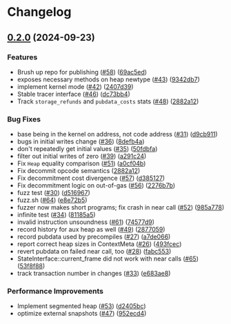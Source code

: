 # Changelog

## [0.2.0](https://github.com/matter-labs/vm2/compare/v0.1.0...v0.2.0) (2024-09-23)


### Features

* Brush up repo for publishing ([#58](https://github.com/matter-labs/vm2/issues/58)) ([69ac5ed](https://github.com/matter-labs/vm2/commit/69ac5edd1b0ca7e0e38b6c2720dabb795526dbad))
* exposes necessary methods on heap newtype ([#43](https://github.com/matter-labs/vm2/issues/43)) ([9342db7](https://github.com/matter-labs/vm2/commit/9342db726462b76aa7e4ed246684b1316ea79c21))
* implement kernel mode ([#42](https://github.com/matter-labs/vm2/issues/42)) ([2407d39](https://github.com/matter-labs/vm2/commit/2407d39608e07e33b570f62d953bca04afb09e82))
* Stable tracer interface ([#46](https://github.com/matter-labs/vm2/issues/46)) ([dc73bb4](https://github.com/matter-labs/vm2/commit/dc73bb41f5ad103613c2c55a0e37d91ec2a9c338))
* Track `storage_refunds` and `pubdata_costs` stats ([#48](https://github.com/matter-labs/vm2/issues/48)) ([2882a12](https://github.com/matter-labs/vm2/commit/2882a1232a695ffc1ec4b796195f7aababeb6ab2))


### Bug Fixes

* base being in the kernel on address, not code address ([#31](https://github.com/matter-labs/vm2/issues/31)) ([d9cb911](https://github.com/matter-labs/vm2/commit/d9cb9114f26c10edf3b358a3a2c140214e1db5d8))
* bugs in initial writes change ([#36](https://github.com/matter-labs/vm2/issues/36)) ([8defb4a](https://github.com/matter-labs/vm2/commit/8defb4ad9643b87151e00030166f90763bcf356d))
* don't repeatedly get initial values ([#35](https://github.com/matter-labs/vm2/issues/35)) ([50fdbfa](https://github.com/matter-labs/vm2/commit/50fdbfad7723e0a7b91639cb64a40ae46a6d40f6))
* filter out initial writes of zero ([#39](https://github.com/matter-labs/vm2/issues/39)) ([a291c24](https://github.com/matter-labs/vm2/commit/a291c246bbd8fc2620b6ac61c0d9535b00c6bde5))
* Fix `Heap` equality comparison ([#51](https://github.com/matter-labs/vm2/issues/51)) ([a0cf04b](https://github.com/matter-labs/vm2/commit/a0cf04b03ac1c486a48e5f2e32422a00c27a1b9d))
* Fix decommit opcode semantics ([2882a12](https://github.com/matter-labs/vm2/commit/2882a1232a695ffc1ec4b796195f7aababeb6ab2))
* Fix decommitment cost divergence ([#57](https://github.com/matter-labs/vm2/issues/57)) ([d385127](https://github.com/matter-labs/vm2/commit/d385127d8715050cdc5c1265df3f80e98c7a73f4))
* Fix decommitment logic on out-of-gas ([#56](https://github.com/matter-labs/vm2/issues/56)) ([2276b7b](https://github.com/matter-labs/vm2/commit/2276b7b5af520fca0477bdafe43781b51896d235))
* fuzz test ([#30](https://github.com/matter-labs/vm2/issues/30)) ([d516967](https://github.com/matter-labs/vm2/commit/d5169679cf880eb5cebdf653319557ce19c97446))
* fuzz.sh ([#64](https://github.com/matter-labs/vm2/issues/64)) ([e8e72b5](https://github.com/matter-labs/vm2/commit/e8e72b5db786bf3bb55688ed5ef7ea4bf27a19f6))
* fuzzer now makes short programs; fix crash in near call ([#52](https://github.com/matter-labs/vm2/issues/52)) ([985a778](https://github.com/matter-labs/vm2/commit/985a778e029a8574150c1d526aa75109b5844444))
* infinite test ([#34](https://github.com/matter-labs/vm2/issues/34)) ([81185a5](https://github.com/matter-labs/vm2/commit/81185a545635f9bd23d05878b56049baea20903b))
* invalid instruction unsoundness ([#61](https://github.com/matter-labs/vm2/issues/61)) ([74577d9](https://github.com/matter-labs/vm2/commit/74577d9be13b1bff9d1a712389731f669b179e47))
* record history for aux heap as well ([#49](https://github.com/matter-labs/vm2/issues/49)) ([2877059](https://github.com/matter-labs/vm2/commit/28770597a3f150dbe4373cb57929bd8db82e884f))
* record pubdata used by precompiles ([#27](https://github.com/matter-labs/vm2/issues/27)) ([a7de066](https://github.com/matter-labs/vm2/commit/a7de066a212dc4d547464b62016debe0994aba30))
* report correct heap sizes in ContextMeta ([#26](https://github.com/matter-labs/vm2/issues/26)) ([493fcec](https://github.com/matter-labs/vm2/commit/493fcec74855bcf9b6ab91b1a3da077b2982f739))
* revert pubdata on failed near call, too ([#28](https://github.com/matter-labs/vm2/issues/28)) ([fabc553](https://github.com/matter-labs/vm2/commit/fabc553d6a7a13b58465745ad1554dcd8d9ec1a0))
* StateInterface::current_frame did not work with near calls ([#65](https://github.com/matter-labs/vm2/issues/65)) ([53f8f88](https://github.com/matter-labs/vm2/commit/53f8f88c0861fb1cefa002a10937e3e2952a90d2))
* track transaction number in changes ([#33](https://github.com/matter-labs/vm2/issues/33)) ([e683ae8](https://github.com/matter-labs/vm2/commit/e683ae8e600bfae85415edbdfcea0b727f462f4c))


### Performance Improvements

* Implement segmented heap ([#53](https://github.com/matter-labs/vm2/issues/53)) ([d2405bc](https://github.com/matter-labs/vm2/commit/d2405bc84d375c3b5e7bbade7e5045bf5e91a0d9))
* optimize external snapshots ([#47](https://github.com/matter-labs/vm2/issues/47)) ([952ecd4](https://github.com/matter-labs/vm2/commit/952ecd419081d433ad609663752ce546ad6cc4e1))
